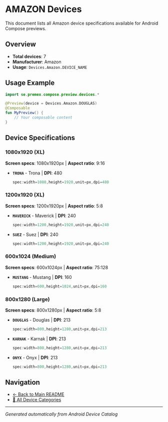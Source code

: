 # AMAZON Devices

This document lists all Amazon device specifications available for Android Compose previews.

## Overview

- **Total devices**: 7
- **Manufacturer**: Amazon
- **Usage**: `Devices.Amazon.DEVICE_NAME`

## Usage Example

```kotlin
import se.premex.compose.preview.devices.*

@Preview(device = Devices.Amazon.DOUGLAS)
@Composable
fun MyPreview() {
    // Your composable content
}
```

## Device Specifications

### 1080x1920 (XL)

**Screen specs**: 1080x1920px | **Aspect ratio**: 9:16

- **`TRONA`** - Trona | **DPI**: 480
  ```kotlin
  spec:width=1080,height=1920,unit=px,dpi=480
  ```

### 1200x1920 (XL)

**Screen specs**: 1200x1920px | **Aspect ratio**: 5:8

- **`MAVERICK`** - Maverick | **DPI**: 240
  ```kotlin
  spec:width=1200,height=1920,unit=px,dpi=240
  ```

- **`SUEZ`** - Suez | **DPI**: 240
  ```kotlin
  spec:width=1200,height=1920,unit=px,dpi=240
  ```

### 600x1024 (Medium)

**Screen specs**: 600x1024px | **Aspect ratio**: 75:128

- **`MUSTANG`** - Mustang | **DPI**: 160
  ```kotlin
  spec:width=600,height=1024,unit=px,dpi=160
  ```

### 800x1280 (Large)

**Screen specs**: 800x1280px | **Aspect ratio**: 5:8

- **`DOUGLAS`** - Douglas | **DPI**: 213
  ```kotlin
  spec:width=800,height=1280,unit=px,dpi=213
  ```

- **`KARNAK`** - Karnak | **DPI**: 213
  ```kotlin
  spec:width=800,height=1280,unit=px,dpi=213
  ```

- **`ONYX`** - Onyx | **DPI**: 213
  ```kotlin
  spec:width=800,height=1280,unit=px,dpi=213
  ```

## Navigation

- [← Back to Main README](../../README.md)
- [📱 All Device Categories](../README.md)

---
*Generated automatically from Android Device Catalog*
